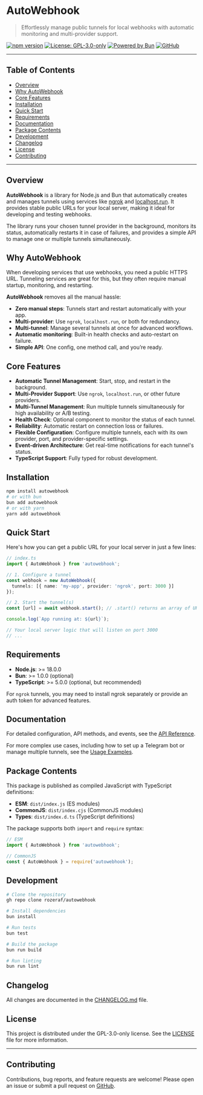 
# AutoWebhook

> Effortlessly manage public tunnels for local webhooks with automatic monitoring and multi-provider support.

[![npm version](https://img.shields.io/npm/v/autowebhook.svg)](https://www.npmjs.com/package/autowebhook)
[![License: GPL-3.0-only](https://img.shields.io/badge/License-GPL--3.0--only-blue.svg)](https://www.gnu.org/licenses/gpl-3.0.html)
[![Powered by Bun](https://img.shields.io/badge/powered%20by-Bun-black.svg?style=flat&logo=bun)](https://bun.sh)
[![GitHub](https://img.shields.io/badge/GitHub-autowebhook-blue?logo=github)](https://github.com/rozeraf/autowebhook)


---


## Table of Contents

- [Overview](#overview)
- [Why AutoWebhook](#why-autowebhook)
- [Core Features](#core-features)
- [Installation](#installation)
- [Quick Start](#quick-start)
- [Requirements](#requirements)
- [Documentation](#documentation)
- [Package Contents](#package-contents)
- [Development](#development)
- [Changelog](#changelog)
- [License](#license)
- [Contributing](#contributing)

---

## Overview

**AutoWebhook** is a library for Node.js and Bun that automatically creates and manages tunnels using services like [ngrok](https://ngrok.com/) and [localhost.run](https://localhost.run). It provides stable public URLs for your local server, making it ideal for developing and testing webhooks.

The library runs your chosen tunnel provider in the background, monitors its status, automatically restarts it in case of failures, and provides a simple API to manage one or multiple tunnels simultaneously.



## Why AutoWebhook

When developing services that use webhooks, you need a public HTTPS URL. Tunneling services are great for this, but they often require manual startup, monitoring, and restarting.

**AutoWebhook** removes all the manual hassle:

- **Zero manual steps**: Tunnels start and restart automatically with your app.
- **Multi-provider**: Use `ngrok`, `localhost.run`, or both for redundancy.
- **Multi-tunnel**: Manage several tunnels at once for advanced workflows.
- **Automatic monitoring**: Built-in health checks and auto-restart on failure.
- **Simple API**: One config, one method call, and you’re ready.


## Core Features

- **Automatic Tunnel Management**: Start, stop, and restart in the background.
- **Multi-Provider Support**: Use `ngrok`, `localhost.run`, or other future providers.
- **Multi-Tunnel Management**: Run multiple tunnels simultaneously for high availability or A/B testing.
- **Health Check**: Optional component to monitor the status of each tunnel.
- **Reliability**: Automatic restart on connection loss or failures.
- **Flexible Configuration**: Configure multiple tunnels, each with its own provider, port, and provider-specific settings.
- **Event-driven Architecture**: Get real-time notifications for each tunnel's status.
- **TypeScript Support**: Fully typed for robust development.


## Installation

```bash
npm install autowebhook
# or with bun
bun add autowebhook
# or with yarn
yarn add autowebhook
```


## Quick Start

Here's how you can get a public URL for your local server in just a few lines:

```typescript
// index.ts
import { AutoWebhook } from 'autowebhook';

// 1. Configure a tunnel
const webhook = new AutoWebhook({
  tunnels: [{ name: 'my-app', provider: 'ngrok', port: 3000 }]
});

// 2. Start the tunnel(s)
const [url] = await webhook.start(); // .start() returns an array of URLs

console.log(`App running at: ${url}`);

// Your local server logic that will listen on port 3000
// ...
```


## Requirements

- **Node.js**: >= 18.0.0
- **Bun**: >= 1.0.0 (optional)
- **TypeScript**: >= 5.0.0 (optional, but recommended)

For `ngrok` tunnels, you may need to install ngrok separately or provide an auth token for advanced features.


## Documentation


For detailed configuration, API methods, and events, see the [API Reference](./API.md).

For more complex use cases, including how to set up a Telegram bot or manage multiple tunnels, see the [Usage Examples](./EXAMPLES.md).


## Package Contents

This package is published as compiled JavaScript with TypeScript definitions:

- **ESM**: `dist/index.js` (ES modules)
- **CommonJS**: `dist/index.cjs` (CommonJS modules)
- **Types**: `dist/index.d.ts` (TypeScript definitions)

The package supports both `import` and `require` syntax:

```typescript
// ESM
import { AutoWebhook } from 'autowebhook';

// CommonJS
const { AutoWebhook } = require('autowebhook');
```


## Development

```bash
# Clone the repository
gh repo clone rozeraf/autowebhook

# Install dependencies
bun install

# Run tests
bun test

# Build the package
bun run build

# Run linting
bun run lint
```


## Changelog

All changes are documented in the [CHANGELOG.md](./CHANGELOG.md) file.


## License

This project is distributed under the GPL-3.0-only license. See the [LICENSE](./LICENSE) file for more information.

---


## Contributing

Contributions, bug reports, and feature requests are welcome! Please open an issue or submit a pull request on [GitHub](https://github.com/rozeraf/autowebhook).